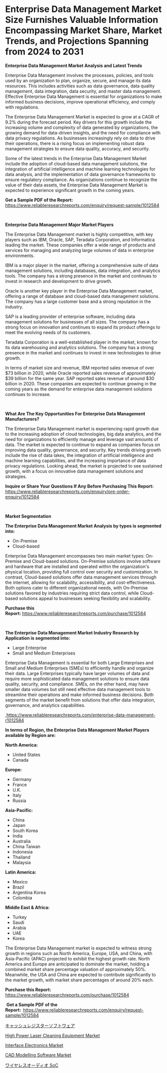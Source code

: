 <p><h1>Enterprise Data Management Market Size Furnishes Valuable Information Encompassing Market Share, Market Trends, and Projections Spanning from 2024 to 2031</h1></p><p><strong>Enterprise Data Management Market Analysis and Latest Trends</strong></p>
<p><p>Enterprise Data Management involves the processes, policies, and tools used by an organization to plan, organize, secure, and manage its data resources. This includes activities such as data governance, data quality management, data integration, data security, and master data management. Effective Enterprise Data Management is essential for organizations to make informed business decisions, improve operational efficiency, and comply with regulations.</p><p>The Enterprise Data Management Market is expected to grow at a CAGR of 9.2% during the forecast period. Key drivers for this growth include the increasing volume and complexity of data generated by organizations, the growing demand for data-driven insights, and the need for compliance with data privacy regulations. As businesses increasingly rely on data to drive their operations, there is a rising focus on implementing robust data management strategies to ensure data quality, accuracy, and security.</p><p>Some of the latest trends in the Enterprise Data Management Market include the adoption of cloud-based data management solutions, the integration of artificial intelligence and machine learning technologies for data analysis, and the implementation of data governance frameworks to ensure regulatory compliance. As organizations continue to recognize the value of their data assets, the Enterprise Data Management Market is expected to experience significant growth in the coming years.</p></p>
<p><strong>Get a Sample PDF of the Report:&nbsp;</strong> <a href="https://www.reliableresearchreports.com/enquiry/request-sample/1012584">https://www.reliableresearchreports.com/enquiry/request-sample/1012584</a></p>
<p>&nbsp;</p>
<p><strong>Enterprise Data Management Major Market Players</strong></p>
<p><p>The Enterprise Data Management market is highly competitive, with key players such as IBM, Oracle, SAP, Teradata Corporation, and Informatica leading the market. These companies offer a wide range of products and services for managing and analyzing large volumes of data in enterprise environments. </p><p>IBM is a major player in the market, offering a comprehensive suite of data management solutions, including databases, data integration, and analytics tools. The company has a strong presence in the market and continues to invest in research and development to drive growth.</p><p>Oracle is another key player in the Enterprise Data Management market, offering a range of database and cloud-based data management solutions. The company has a large customer base and a strong reputation in the industry.</p><p>SAP is a leading provider of enterprise software, including data management solutions for businesses of all sizes. The company has a strong focus on innovation and continues to expand its product offerings to meet the evolving needs of its customers.</p><p>Teradata Corporation is a well-established player in the market, known for its data warehousing and analytics solutions. The company has a strong presence in the market and continues to invest in new technologies to drive growth.</p><p>In terms of market size and revenue, IBM reported sales revenue of over $73 billion in 2020, while Oracle reported sales revenue of approximately $39 billion for the same year. SAP reported sales revenue of around $30 billion in 2020. These companies are expected to continue growing in the coming years as the demand for enterprise data management solutions continues to increase.</p></p>
<p>&nbsp;</p>
<p><strong>What Are The Key Opportunities For Enterprise Data Management Manufacturers?</strong></p>
<p><p>The Enterprise Data Management market is experiencing rapid growth due to the increasing adoption of cloud technologies, big data analytics, and the need for organizations to efficiently manage and leverage vast amounts of data. The market is expected to continue to expand as companies focus on improving data quality, governance, and security. Key trends driving growth include the rise of data lakes, the integration of artificial intelligence and machine learning capabilities, and the increasing importance of data privacy regulations. Looking ahead, the market is projected to see sustained growth, with a focus on innovative data management solutions and strategies.</p></p>
<p><strong>Inquire or Share Your Questions If Any Before Purchasing This Report:</strong> <a href="https://www.reliableresearchreports.com/enquiry/pre-order-enquiry/1012584">https://www.reliableresearchreports.com/enquiry/pre-order-enquiry/1012584</a></p>
<p>&nbsp;</p>
<p><strong>Market Segmentation</strong></p>
<p><strong>The Enterprise Data Management Market Analysis by types is segmented into:</strong></p>
<p><ul><li>On-Premise</li><li>Cloud-based</li></ul></p>
<p><p>Enterprise Data Management encompasses two main market types: On-Premise and Cloud-based solutions. On-Premise solutions involve software and hardware that are installed and operated within the organization's physical location, providing full control over security and customization. In contrast, Cloud-based solutions offer data management services through the internet, allowing for scalability, accessibility, and cost-effectiveness. Both options cater to different organizational needs, with On-Premise solutions favored by industries requiring strict data control, while Cloud-based solutions appeal to businesses seeking flexibility and scalability.</p></p>
<p><strong>Purchase this Report:&nbsp;</strong><a href="https://www.reliableresearchreports.com/purchase/1012584">https://www.reliableresearchreports.com/purchase/1012584</a></p>
<p>&nbsp;</p>
<p><strong>The Enterprise Data Management Market Industry Research by Application is segmented into:</strong></p>
<p><ul><li>Large Enterprise</li><li>Small and Medium Enterprises</li></ul></p>
<p><p>Enterprise Data Management is essential for both Large Enterprises and Small and Medium Enterprises (SMEs) to efficiently handle and organize their data. Large Enterprises typically have larger volumes of data and require more sophisticated data management solutions to ensure data quality, security, and compliance. SMEs, on the other hand, may have smaller data volumes but still need effective data management tools to streamline their operations and make informed business decisions. Both segments of the market benefit from solutions that offer data integration, governance, and analytics capabilities.</p></p>
<p><a href="https://www.reliableresearchreports.com/enterprise-data-management-r1012584">&nbsp;https://www.reliableresearchreports.com/enterprise-data-management-r1012584</a></p>
<p><strong>In terms of Region, the Enterprise Data Management Market Players available by Region are:</strong></p>
<p>
    <p> <strong> North America: </strong>
        <ul>
            <li>United States</li>
            <li>Canada</li>
        </ul>
        </p> 
    <p> <strong> Europe: </strong>
        <ul>
            <li>Germany</li>
            <li>France</li>
            <li>U.K.</li>
            <li>Italy</li>
            <li>Russia</li>
        </ul>
        </p> 
    <p> <strong> Asia-Pacific: </strong>
        <ul>
            <li>China</li>
            <li>Japan</li>
            <li>South Korea</li>
            <li>India</li>
            <li>Australia</li>
            <li>China Taiwan</li>
            <li>Indonesia</li>
            <li>Thailand</li>
            <li>Malaysia</li>
        </ul>
        </p> 
    <p> <strong> Latin America: </strong>
        <ul>
            <li>Mexico</li>
            <li>Brazil</li>
            <li>Argentina Korea</li>
            <li>Colombia</li>
        </ul>
        </p> 
    <p> <strong> Middle East & Africa: </strong>
        <ul>
            <li>Turkey</li>
            <li>Saudi</li>
            <li>Arabia</li>
            <li>UAE</li>
            <li>Korea</li>
        </ul>
    </p>
    </p>
<p><p>The Enterprise Data Management market is expected to witness strong growth in regions such as North America, Europe, USA, and China, with Asia-Pacific (APAC) projected to exhibit the highest growth rate. North America and Europe are anticipated to dominate the market, holding a combined market share percentage valuation of approximately 50%. Meanwhile, the USA and China are expected to contribute significantly to the market growth, with market share percentages of around 20% each.</p></p>
<p><strong>Purchase this Report: </strong><a href="https://www.reliableresearchreports.com/purchase/1012584">https://www.reliableresearchreports.com/purchase/1012584</a></p>
<p>&nbsp;<strong>Get a Sample PDF of the Report:&nbsp;&nbsp;</strong><a href="https://www.reliableresearchreports.com/enquiry/request-sample/1012584">https://www.reliableresearchreports.com/enquiry/request-sample/1012584</a></p>
<p><strong></strong></p>
<p><p><a href="https://medium.com/@juliafadel1922/%E3%82%AD%E3%83%A3%E3%83%83%E3%82%B7%E3%83%A5-%E3%83%AC%E3%82%B8%E3%82%B9%E3%82%BF%E3%83%BC-%E3%82%BD%E3%83%95%E3%83%88%E3%82%A6%E3%82%A7%E3%82%A2%E5%B8%82%E5%A0%B4%E3%81%AE%E5%88%86%E6%9E%90-2024%E5%B9%B4%E3%81%8B%E3%82%892031%E5%B9%B4%E3%81%BE%E3%81%A7%E3%81%AE%E4%B8%96%E7%95%8C%E7%94%A3%E6%A5%AD%E3%81%AE%E8%A6%96%E7%82%B9%E3%81%A8%E4%BA%88%E6%B8%AC-39cedf41384e">キャッシュレジスターソフトウェア</a></p><p><a href="https://www.linkedin.com/pulse/high-power-laser-cleaning-equipmentnbspmarket-focuses-market-lz2qc?trackingId=eXQbyeL8of1X%2Fl5NWk2Ayg%3D%3D">High Power Laser Cleaning Equipment Market</a></p><p><a href="https://github.com/okotobwrhuteie/Market-Research-Report-List-2/blob/main/interface-electronics-market.md">Interface Electronics Market</a></p><p><a href="https://github.com/LeilaniWyman2021/Market-Research-Report-List-1/blob/main/cad-modelling-software-market.md">CAD Modelling Software Market</a></p><p><a href="https://github.com/one-cool-chick/Market-Research-Report-List-1/blob/main/642925755623.md">ワイヤレスオーディオ SoC</a></p></p>
